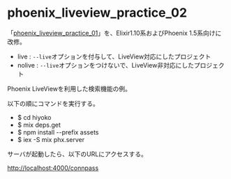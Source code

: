 # phoenix_liveview_practice_02

「[phoenix_liveview_practice_01](https://github.com/rykawamu/phoenix_liveview_practice_01)」を、Elixir1.10系およびPhoenix 1.5系向けに改修。

 * live : `--live`オプションを付与して、LiveView対応にしたプロジェクト
 * nolive :  `--live`オプションをつけないで、LiveView非対応にしたプロジェクト

Phoenix LiveViewを利用した検索機能の例。

以下の順にコマンドを実行する。

 * $ cd hiyoko
 * $ mix deps.get
 * $ npm install --prefix assets
 * $ iex -S mix phx.server

サーバが起動したら、以下のURLにアクセスする。

<http://localhost:4000/connpass>
